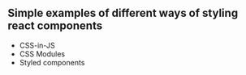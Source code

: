 ## Simple examples of different ways of styling react components
 
 - CSS-in-JS
 - CSS Modules
 - Styled components
 